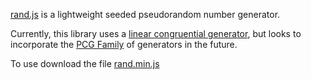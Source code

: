 [rand.js](https://randjs.com) is a lightweight seeded pseudorandom number generator. 

Currently, this library uses a [linear congruential generator](https://en.wikipedia.org/wiki/Linear_congruential_generator), but looks to incorporate the [PCG Family](http://www.pcg-random.org) of generators in the future.

To use download the file [rand.min.js](lib/rand.min.js)
